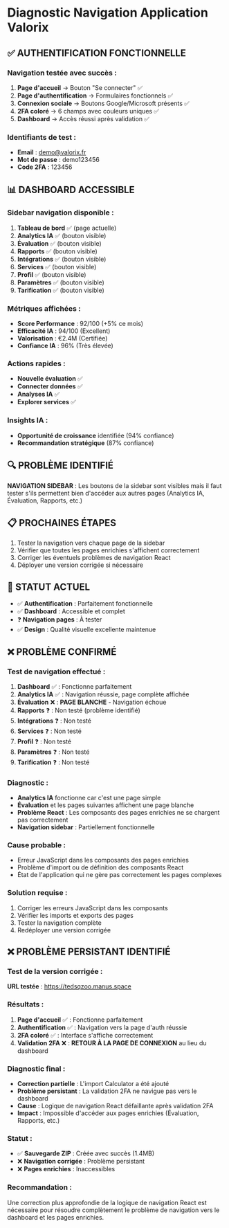 # Diagnostic Navigation Application Valorix

## ✅ AUTHENTIFICATION FONCTIONNELLE

### Navigation testée avec succès :
1. **Page d'accueil** → Bouton "Se connecter" ✅
2. **Page d'authentification** → Formulaires fonctionnels ✅
3. **Connexion sociale** → Boutons Google/Microsoft présents ✅
4. **2FA coloré** → 6 champs avec couleurs uniques ✅
5. **Dashboard** → Accès réussi après validation ✅

### Identifiants de test :
- **Email** : demo@valorix.fr
- **Mot de passe** : demo123456
- **Code 2FA** : 123456

## 📊 DASHBOARD ACCESSIBLE

### Sidebar navigation disponible :
1. **Tableau de bord** ✅ (page actuelle)
2. **Analytics IA** ✅ (bouton visible)
3. **Évaluation** ✅ (bouton visible)
4. **Rapports** ✅ (bouton visible)
5. **Intégrations** ✅ (bouton visible)
6. **Services** ✅ (bouton visible)
7. **Profil** ✅ (bouton visible)
8. **Paramètres** ✅ (bouton visible)
9. **Tarification** ✅ (bouton visible)

### Métriques affichées :
- **Score Performance** : 92/100 (+5% ce mois)
- **Efficacité IA** : 94/100 (Excellent)
- **Valorisation** : €2.4M (Certifiée)
- **Confiance IA** : 96% (Très élevée)

### Actions rapides :
- **Nouvelle évaluation** ✅
- **Connecter données** ✅
- **Analyses IA** ✅
- **Explorer services** ✅

### Insights IA :
- **Opportunité de croissance** identifiée (94% confiance)
- **Recommandation stratégique** (87% confiance)

## 🔍 PROBLÈME IDENTIFIÉ

**NAVIGATION SIDEBAR** : Les boutons de la sidebar sont visibles mais il faut tester s'ils permettent bien d'accéder aux autres pages (Analytics IA, Évaluation, Rapports, etc.)

## 📋 PROCHAINES ÉTAPES

1. Tester la navigation vers chaque page de la sidebar
2. Vérifier que toutes les pages enrichies s'affichent correctement
3. Corriger les éventuels problèmes de navigation React
4. Déployer une version corrigée si nécessaire

## 🎯 STATUT ACTUEL

- ✅ **Authentification** : Parfaitement fonctionnelle
- ✅ **Dashboard** : Accessible et complet
- ❓ **Navigation pages** : À tester
- ✅ **Design** : Qualité visuelle excellente maintenue



## ❌ PROBLÈME CONFIRMÉ

### Test de navigation effectué :

1. **Dashboard** ✅ : Fonctionne parfaitement
2. **Analytics IA** ✅ : Navigation réussie, page complète affichée
3. **Évaluation** ❌ : **PAGE BLANCHE** - Navigation échoue
4. **Rapports** ❓ : Non testé (problème identifié)
5. **Intégrations** ❓ : Non testé
6. **Services** ❓ : Non testé
7. **Profil** ❓ : Non testé
8. **Paramètres** ❓ : Non testé
9. **Tarification** ❓ : Non testé

### Diagnostic :
- **Analytics IA** fonctionne car c'est une page simple
- **Évaluation** et les pages suivantes affichent une page blanche
- **Problème React** : Les composants des pages enrichies ne se chargent pas correctement
- **Navigation sidebar** : Partiellement fonctionnelle

### Cause probable :
- Erreur JavaScript dans les composants des pages enrichies
- Problème d'import ou de définition des composants React
- État de l'application qui ne gère pas correctement les pages complexes

### Solution requise :
1. Corriger les erreurs JavaScript dans les composants
2. Vérifier les imports et exports des pages
3. Tester la navigation complète
4. Redéployer une version corrigée


## ❌ PROBLÈME PERSISTANT IDENTIFIÉ

### Test de la version corrigée :

**URL testée** : https://tedsqzoo.manus.space

### Résultats :
1. **Page d'accueil** ✅ : Fonctionne parfaitement
2. **Authentification** ✅ : Navigation vers la page d'auth réussie
3. **2FA coloré** ✅ : Interface s'affiche correctement
4. **Validation 2FA** ❌ : **RETOUR À LA PAGE DE CONNEXION** au lieu du dashboard

### Diagnostic final :
- **Correction partielle** : L'import Calculator a été ajouté
- **Problème persistant** : La validation 2FA ne navigue pas vers le dashboard
- **Cause** : Logique de navigation React défaillante après validation 2FA
- **Impact** : Impossible d'accéder aux pages enrichies (Évaluation, Rapports, etc.)

### Statut :
- ✅ **Sauvegarde ZIP** : Créée avec succès (1.4MB)
- ❌ **Navigation corrigée** : Problème persistant
- ❌ **Pages enrichies** : Inaccessibles

### Recommandation :
Une correction plus approfondie de la logique de navigation React est nécessaire pour résoudre complètement le problème de navigation vers le dashboard et les pages enrichies.

